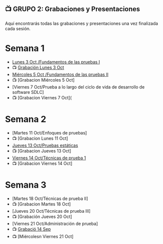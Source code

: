 ## 📺 GRUPO 2: Grabaciones y Presentaciones 
Aquí encontrarás todas las grabaciones y presentaciones una vez finalizada cada sesión.

# Semana 1
- [Lunes 3 Oct /Fundamentos de las pruebas I](https://drive.google.com/file/d/1V1Nn_bMjIYdxHQLRAfshcbgVA9wPUPJu/view?usp=sharing)
- 📺 [Grabación Lunes 3 Oct](https://drive.google.com/file/d/1V1Nn_bMjIYdxHQLRAfshcbgVA9wPUPJu/view?usp=sharing)
- [Miércoles 5 Oct /Fundamentos de las pruebas II](https://drive.google.com/file/d/11dwjqaWtZ_yhN6JODDXErrs0pMSquJxg/view?usp=sharing)
- 📺 [Grabacion Miércoles 5 Oct]
- [Viernes 7 Oct/Prueba a lo largo del ciclo de vida de desarrollo de software SDLC]
- 📺 [Grabacion Viernes 7 Oct](

# Semana 2
- [Martes 11 Oct/Enfoques de pruebas]
- 📺 [Grabacion Lunes 11 Oct]
- [Jueves 13 Oct/Pruebas estáticas](https://drive.google.com/file/d/1XVHbbJ0KBvrFuLI_baE3NODFx7ViNKyX/view?usp=sharing)
- 📺 [Grabacion Jueves 13 Oct]
- [Viernes 14 Oct/Técnicas de prueba 1](https://drive.google.com/file/d/1uSJHyquMdcEQnuw7GyjCqhA5q60rYJpS/view?usp=sharing)
- 📺 [Grabacion Viernes 14 Oct]

# Semana 3
- [Martes 18 Oct/Técnicas de prueba II]
- 📺 [Grabacion Martes 18 Oct]
- [Jueves 20 Oct/Técnicas de prueba III]
- 📺 [Grabación Jueves 20 Oct]
- [Viernes 21 Oct/Administración de prueba]
- 📺 [Grabació 14 Sep](https://drive.google.com/file/d/1ER_-Pxs0qmOVsli177KMJbgGh4tS1YJ4/view?usp=sharing)
- 📺 [Miércolesn Viernes 21 Oct]
